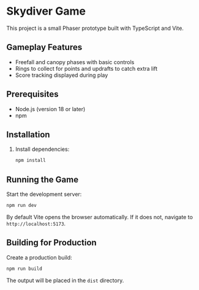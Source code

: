 # Skydiver Game

This project is a small Phaser prototype built with TypeScript and Vite.

## Gameplay Features
- Freefall and canopy phases with basic controls
- Rings to collect for points and updrafts to catch extra lift
- Score tracking displayed during play

## Prerequisites
- Node.js (version 18 or later)
- npm

## Installation
1. Install dependencies:
   ```bash
   npm install
   ```

## Running the Game
Start the development server:
```bash
npm run dev
```

By default Vite opens the browser automatically. If it does not, navigate to `http://localhost:5173`.

## Building for Production
Create a production build:
```bash
npm run build
```
The output will be placed in the `dist` directory.
